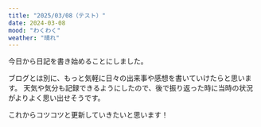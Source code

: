 ```yaml
---
title: "2025/03/08（テスト）"
date: 2024-03-08
mood: "わくわく"
weather: "晴れ"
---
```


今日から日記を書き始めることにしました。

ブログとは別に、もっと気軽に日々の出来事や感想を書いていけたらと思います。
天気や気分も記録できるようにしたので、後で振り返った時に当時の状況がよりよく思い出せそうです。

これからコツコツと更新していきたいと思います！